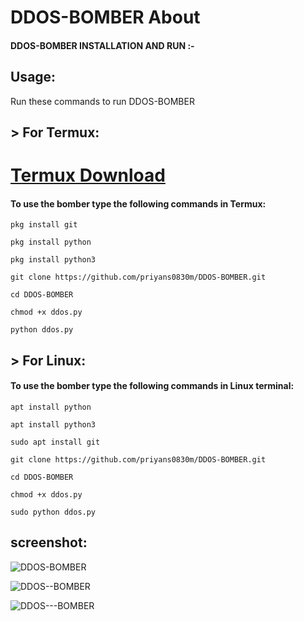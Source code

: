 # DDOS-BOMBER About


#### DDOS-BOMBER INSTALLATION AND RUN :- 


## Usage:

Run these commands to run DDOS-BOMBER




## > For Termux:

# [Termux Download](https://f-droid.org/repo/com.termux_118.apk)
#### To use the bomber type the following commands in Termux:
```
pkg install git
```

```
pkg install python
```
```
pkg install python3
```
```
git clone https://github.com/priyans0830m/DDOS-BOMBER.git
```
```
cd DDOS-BOMBER
```
```
chmod +x ddos.py
```
```
python ddos.py

```
## > For Linux:

#### To use the bomber type the following commands in Linux terminal:
```
apt install python
```
```
apt install python3
```
```
sudo apt install git
```
```
git clone https://github.com/priyans0830m/DDOS-BOMBER.git
```
```
cd DDOS-BOMBER
```
```
chmod +x ddos.py
```
```
sudo python ddos.py 
```


## screenshot:



![DDOS-BOMBER](https://user-images.githubusercontent.com/97976765/169386159-7d5ed0a3-4a40-4a36-a79d-06fa70ff09fc.jpg)



![DDOS--BOMBER](https://user-images.githubusercontent.com/97976765/169386165-749504db-682a-4f89-83cd-bcdaa0aa2c19.jpg)




![DDOS---BOMBER](https://user-images.githubusercontent.com/97976765/169386167-5940fcf8-0003-4a10-9069-1dd6580ec853.jpg)

